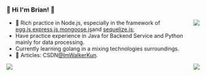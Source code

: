 ### 🌈 Hi I'm Brian! 👋
<img align="right" src="https://github-readme-stats.vercel.app/api?username=onewalker&count_private=true&show_icons=true&icon_color=805AD5&text_color=718096&bg_color=ffffff" />

<!--
**oneWalker/onewalker** is a ✨ _special_ ✨ repository because its `README.md` (this file) appears on your GitHub profile.

Here are some ideas to get you started:

- 🔭 I’m currently working on ...
- 🌱 I’m currently learning ...
- 👯 I’m looking to collaborate on ...
- 🤔 I’m looking for help with ...
- 💬 Ask me about ...
- 📫 How to reach me: ...
- 😄 Pronouns: ...
- ⚡ Fun fact: ...
[![onewalker's github stats](https://github-readme-stats.vercel.app/api?username=onewalker)](https://github.com/onewalker)
-->
- 🔭 Rich practice in Node.js, especially in the framework of [egg.js](https://eggjs.org/en/tutorials/index.html),[express.js](https://expressjs.com/),[mongoose.js](https://mongoosejs.com/)and [sequelize.js](https://sequelize.org/);
- Have practice experience in Java for Backend Service and Python mainly for data processing.
- Currently learning golang in a mixing technologies surroundings.
- 🔗 Articles: CSDN[@ImWalkerKun](https://blog.csdn.net/sinat_20744625).
<a>
    <img align="left" src=https://github-readme-stats.vercel.app/api/top-langs/?username=oneWalker&hide=html,css&layout=compact />
    <img align="right" src="https://github-readme-streak-stats.herokuapp.com/?user=onewalker" />
</a>
